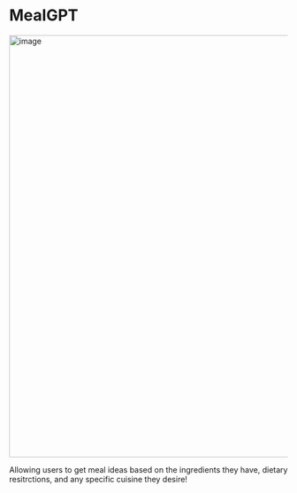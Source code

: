 # MealGPT

<img width="763" alt="image" src="https://github.com/pranavpedd/MealGPT/assets/87783549/99e365ac-5d6b-4436-b9a2-a6b8d3d78296">

Allowing users to get meal ideas based on the ingredients they have, dietary resitrctions, and any specific cuisine they desire!

